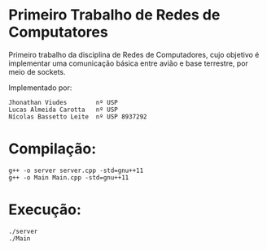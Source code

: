 # Primeiro Trabalho de Redes de Computatores
Primeiro trabalho da disciplina de Redes de Computadores, cujo objetivo é implementar uma comunicação básica entre avião e base terrestre, por meio de sockets.

Implementado por:
  
    Jhonathan Viudes        nº USP
    Lucas Almeida Carotta   nº USP
    Nícolas Bassetto Leite  nº USP 8937292

# Compilação:
  
    g++ -o server server.cpp -std=gnu++11
    g++ -o Main Main.cpp -std=gnu++11

# Execução:

    ./server
    ./Main
